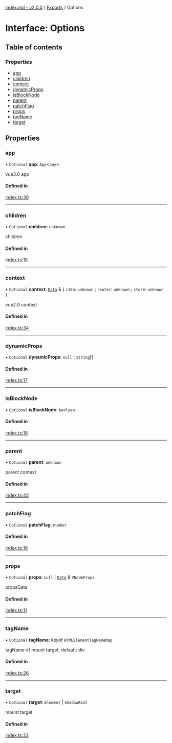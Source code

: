 [index.md - v2.0.0](../README.md) / [Exports](../modules.md) / Options

# Interface: Options

## Table of contents

### Properties

- [app](Options.md#app)
- [children](Options.md#children)
- [context](Options.md#context)
- [dynamicProps](Options.md#dynamicprops)
- [isBlockNode](Options.md#isblocknode)
- [parent](Options.md#parent)
- [patchFlag](Options.md#patchflag)
- [props](Options.md#props)
- [tagName](Options.md#tagname)
- [target](Options.md#target)

## Properties

### app

• `Optional` **app**: `App`<`any`\>

vue3.0 app

#### Defined in

[index.ts:30](https://github.com/saqqdy/vue-mount-plugin/blob/7535845/src/index.ts#L30)

---

### children

• `Optional` **children**: `unknown`

children

#### Defined in

[index.ts:15](https://github.com/saqqdy/vue-mount-plugin/blob/7535845/src/index.ts#L15)

---

### context

• `Optional` **context**: [`Data`](../modules.md#data) & { `i18n`: `unknown` ; `router`: `unknown` ; `store`: `unknown` }

vue2.0 context

#### Defined in

[index.ts:34](https://github.com/saqqdy/vue-mount-plugin/blob/7535845/src/index.ts#L34)

---

### dynamicProps

• `Optional` **dynamicProps**: `null` \| `string`[]

#### Defined in

[index.ts:17](https://github.com/saqqdy/vue-mount-plugin/blob/7535845/src/index.ts#L17)

---

### isBlockNode

• `Optional` **isBlockNode**: `boolean`

#### Defined in

[index.ts:18](https://github.com/saqqdy/vue-mount-plugin/blob/7535845/src/index.ts#L18)

---

### parent

• `Optional` **parent**: `unknown`

parent context

#### Defined in

[index.ts:42](https://github.com/saqqdy/vue-mount-plugin/blob/7535845/src/index.ts#L42)

---

### patchFlag

• `Optional` **patchFlag**: `number`

#### Defined in

[index.ts:16](https://github.com/saqqdy/vue-mount-plugin/blob/7535845/src/index.ts#L16)

---

### props

• `Optional` **props**: `null` \| [`Data`](../modules.md#data) & `VNodeProps`

propsData

#### Defined in

[index.ts:11](https://github.com/saqqdy/vue-mount-plugin/blob/7535845/src/index.ts#L11)

---

### tagName

• `Optional` **tagName**: keyof `HTMLElementTagNameMap`

tagName of mount target, default: div

#### Defined in

[index.ts:26](https://github.com/saqqdy/vue-mount-plugin/blob/7535845/src/index.ts#L26)

---

### target

• `Optional` **target**: `Element` \| `ShadowRoot`

mount target

#### Defined in

[index.ts:22](https://github.com/saqqdy/vue-mount-plugin/blob/7535845/src/index.ts#L22)
